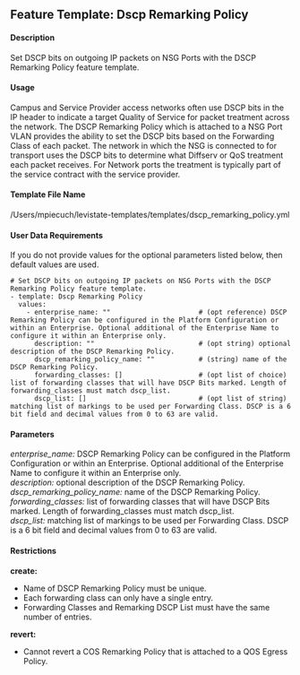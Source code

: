 ## Feature Template: Dscp Remarking Policy
#### Description
Set DSCP bits on outgoing IP packets on NSG Ports with the DSCP Remarking Policy feature template.

#### Usage
Campus and Service Provider access networks often use DSCP bits in the IP header to indicate a target Quality of Service for packet treatment across the network. The DSCP Remarking Policy which is attached to a NSG Port VLAN provides the ability to set the DSCP bits based on the Forwarding Class of each packet. The network in which the NSG is connected to for transport uses the DSCP bits to determine what Diffserv or QoS treatment each packet receives. For Network ports the treatment is typically part of the service contract with the service provider.

#### Template File Name
/Users/mpiecuch/levistate-templates/templates/dscp_remarking_policy.yml

#### User Data Requirements
If you do not provide values for the optional parameters listed below, then default values are used.

```
# Set DSCP bits on outgoing IP packets on NSG Ports with the DSCP Remarking Policy feature template.
- template: Dscp Remarking Policy
  values:
    - enterprise_name: ""                      # (opt reference) DSCP Remarking Policy can be configured in the Platform Configuration or within an Enterprise. Optional additional of the Enterprise Name to configure it within an Enterprise only.
      description: ""                          # (opt string) optional description of the DSCP Remarking Policy.
      dscp_remarking_policy_name: ""           # (string) name of the DSCP Remarking Policy.
      forwarding_classes: []                   # (opt list of choice) list of forwarding classes that will have DSCP Bits marked. Length of forwarding_classes must match dscp_list.
      dscp_list: []                            # (opt list of string) matching list of markings to be used per Forwarding Class. DSCP is a 6 bit field and decimal values from 0 to 63 are valid.

```

#### Parameters
*enterprise_name:* DSCP Remarking Policy can be configured in the Platform Configuration or within an Enterprise. Optional additional of the Enterprise Name to configure it within an Enterprise only.<br>
*description:* optional description of the DSCP Remarking Policy.<br>
*dscp_remarking_policy_name:* name of the DSCP Remarking Policy.<br>
*forwarding_classes:* list of forwarding classes that will have DSCP Bits marked. Length of forwarding_classes must match dscp_list.<br>
*dscp_list:* matching list of markings to be used per Forwarding Class. DSCP is a 6 bit field and decimal values from 0 to 63 are valid.<br>


#### Restrictions
**create:**
* Name of DSCP Remarking Policy must be unique.
* Each forwarding class can only have a single entry.
* Forwarding Classes and Remarking DSCP List must have the same number of entries.

**revert:**
* Cannot revert a COS Remarking Policy that is attached to a QOS Egress Policy.

